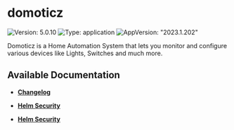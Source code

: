 # domoticz

![Version: 5.0.10](https://img.shields.io/badge/Version-5.0.10-informational?style=flat-square) ![Type: application](https://img.shields.io/badge/Type-application-informational?style=flat-square) ![AppVersion: "2023.1.202"](https://img.shields.io/badge/AppVersion-"2023.1.202"-informational?style=flat-square)

Domoticz is a Home Automation System that lets you monitor and configure various devices like Lights, Switches and much more.

## Available Documentation

- [**Changelog**](CHANGELOG)

- [**Helm Security**](container-security)

- [**Helm Security**](helm-security)

